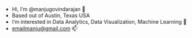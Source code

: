 - Hi, I’m @manjugovindarajan 👋
- Based out of Austin, Texas USA
- I’m interested in Data Analytics, Data Visualization, Machine Learning 👀
- emailmanju@gmail.com  📫

<!---
manjugovindarajan/manjugovindarajan is a ✨ special ✨ repository because its `README.md` (this file) appears on your GitHub profile.
You can click the Preview link to take a look at your changes.
--->
